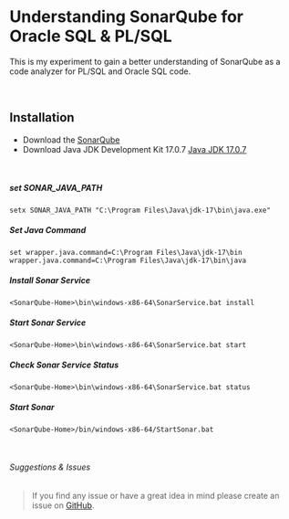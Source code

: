 # Understanding SonarQube for Oracle SQL & PL/SQL
This is my experiment to gain a better understanding of SonarQube as a code analyzer for PL/SQL and Oracle SQL code.

<br>

## Installation
- Download the <a href="https://www.sonarsource.com/products/sonarqube/downloads">SonarQube</a>
- Download Java JDK Development Kit 17.0.7 <a href="https://www.oracle.com/java/technologies/downloads/#java17">Java JDK 17.0.7</a>

<br>

##### set SONAR_JAVA_PATH 
```shell
setx SONAR_JAVA_PATH "C:\Program Files\Java\jdk-17\bin\java.exe"
```

##### Set Java Command 
```shell
set wrapper.java.command=C:\Program Files\Java\jdk-17\bin wrapper.java.command=C:\Program Files\Java\jdk-17\bin\java
```

##### Install Sonar Service
```shell
<SonarQube-Home>\bin\windows-x86-64\SonarService.bat install
```

##### Start Sonar Service
```shell
<SonarQube-Home>\bin\windows-x86-64\SonarService.bat start
```

##### Check Sonar Service Status
```shell
<SonarQube-Home>\bin\windows-x86-64\SonarService.bat status
```

##### Start Sonar
```shell
<SonarQube-Home>/bin/windows-x86-64/StartSonar.bat
```

<br>
  
###### Suggestions & Issues
> If you find any issue or have a great idea in mind please create an issue on <a href="https://github.com/demasy/Understanding-SonarQube-PLSQL/issues">GitHub</a>.

